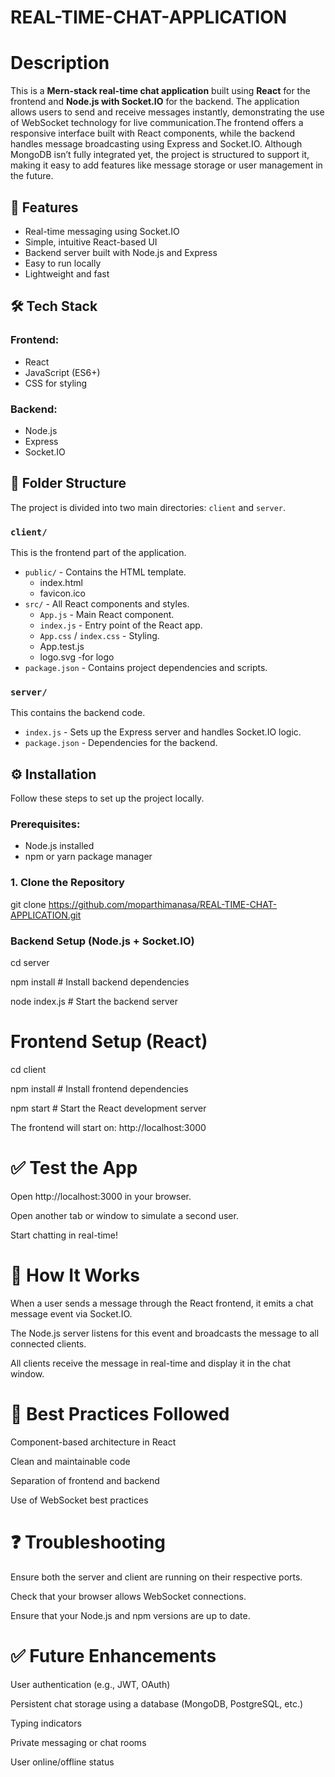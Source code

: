 # REAL-TIME-CHAT-APPLICATION

# Description

This is a **Mern-stack real-time chat application** built using **React** for the frontend and **Node.js with Socket.IO** for the backend. The application allows users to send and receive messages instantly, demonstrating the use of WebSocket technology for live communication.The frontend offers a responsive interface built with React components, while the backend handles message broadcasting using Express and Socket.IO. Although MongoDB isn’t fully integrated yet, the project is structured to support it, making it easy to add features like message storage or user management in the future.



## 🚀 Features

- Real-time messaging using Socket.IO
- Simple, intuitive React-based UI
- Backend server built with Node.js and Express
- Easy to run locally
- Lightweight and fast


## 🛠️ Tech Stack

### Frontend:
- React
- JavaScript (ES6+)
- CSS for styling

### Backend:
- Node.js
- Express
- Socket.IO


## 📁 Folder Structure

The project is divided into two main directories: `client` and `server`.

### `client/`

This is the frontend part of the application.

- `public/` - Contains the HTML template.
  - index.html
  - favicon.ico
- `src/` - All React components and styles.
  - `App.js` - Main React component.
  - `index.js` - Entry point of the React app.
  - `App.css` / `index.css` - Styling.
  - App.test.js
  - logo.svg   -for logo
- `package.json` - Contains project dependencies and scripts.

### `server/`

This contains the backend code.

- `index.js` - Sets up the Express server and handles Socket.IO logic.
- `package.json` - Dependencies for the backend.


## ⚙️ Installation

Follow these steps to set up the project locally.

### Prerequisites:

- Node.js installed
- npm or yarn package manager
 
### 1. Clone the Repository


git clone https://github.com/moparthimanasa/REAL-TIME-CHAT-APPLICATION.git

### Backend Setup (Node.js + Socket.IO)

cd server

npm install     # Install backend dependencies

node index.js   # Start the backend server

#  Frontend Setup (React)

cd client

npm install     # Install frontend dependencies

npm start       # Start the React development server

The frontend will start on: http://localhost:3000

# ✅ Test the App

Open http://localhost:3000 in your browser.

Open another tab or window to simulate a second user.

Start chatting in real-time!

# 💬 How It Works

When a user sends a message through the React frontend, it emits a chat message event via Socket.IO.

The Node.js server listens for this event and broadcasts the message to all connected clients.

All clients receive the message in real-time and display it in the chat window.

# 🧹 Best Practices Followed

Component-based architecture in React

Clean and maintainable code

Separation of frontend and backend

Use of WebSocket best practices

# ❓ Troubleshooting

Ensure both the server and client are running on their respective ports.

Check that your browser allows WebSocket connections.

Ensure that your Node.js and npm versions are up to date.

# ✅ Future Enhancements

User authentication (e.g., JWT, OAuth)

Persistent chat storage using a database (MongoDB, PostgreSQL, etc.)

Typing indicators

Private messaging or chat rooms

User online/offline status
